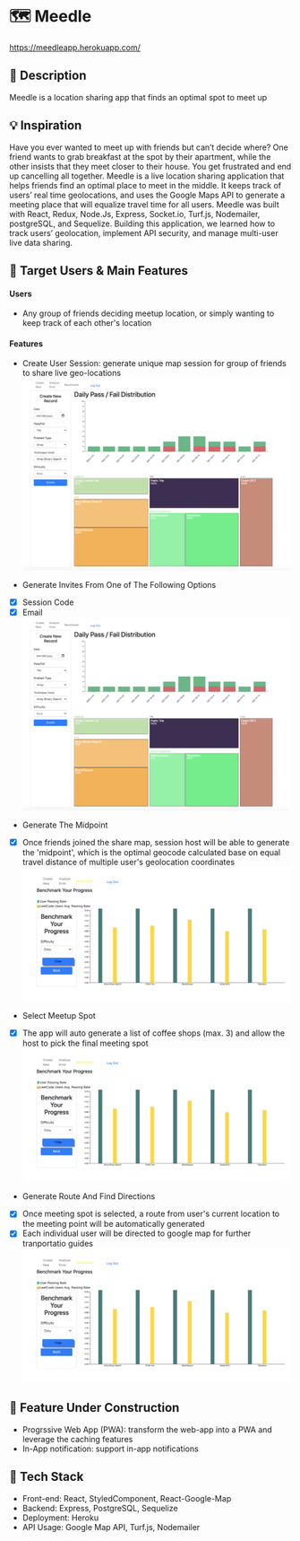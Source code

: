 # 🗺️ Meedle
https://meedleapp.herokuapp.com/

## :paperclip: Description
Meedle is a location sharing app that finds an optimal spot to meet up

## :bulb: Inspiration
Have you ever wanted to meet up with friends but can’t decide where? One friend wants to grab breakfast at the spot by their apartment, while the other insists that they meet closer to their house. You get frustrated and end up cancelling all together. 
Meedle is a live location sharing application that helps friends find an optimal place to meet in the middle. It keeps track of users’ real time geolocations, and uses the Google Maps API to generate a meeting place that will equalize travel time for all users. Meedle was built with React, Redux, Node.Js, Express, Socket.io, Turf.js, Nodemailer, postgreSQL, and Sequelize. Building this application, we learned how to track users’ geolocation, implement API security, and manage multi-user live data sharing.

## :thinking: Target Users & Main Features
#### Users
- Any group of friends deciding meetup location, or simply wanting to keep track of each other's location
#### Features
- Create User Session: generate unique map session for group of friends to share live geo-locations
![Image of Dashboard](https://github.com/karin6543/AlgoTracker/blob/master/public/dashboard.png)

- Generate Invites From One of The Following Options
- [x] Session Code
- [x] Email
![Image of Dashboard](https://github.com/karin6543/AlgoTracker/blob/master/public/dashboard.png)

- Generate The Midpoint
- [x] Once friends joined the share map, session host will be able to generate the 'midpoint', which is the optimal geocode calculated base on equal travel distance of multiple user's geolocation coordinates
![Image of Benchmark](https://github.com/karin6543/AlgoTracker/blob/master/public/benchmark.png)

- Select Meetup Spot 
- [x] The app will auto generate a list of coffee shops (max. 3) and allow the host to pick the final meeting spot
![Image of Benchmark](https://github.com/karin6543/AlgoTracker/blob/master/public/benchmark.png)

- Generate Route And Find Directions
- [x] Once meeting spot is selected, a route from user's current location to the meeting point will be automatically generated
- [x] Each individual user will be directed to google map for further tranportatio guides
![Image of Benchmark](https://github.com/karin6543/AlgoTracker/blob/master/public/benchmark.png)

## :construction: Feature Under Construction 
- Progrssive Web App (PWA): transform the web-app into a PWA and leverage the caching features
- In-App notification: support in-app notifications


## :cake: Tech Stack
- Front-end: React, StyledComponent, React-Google-Map 
- Backend: Express, PostgreSQL, Sequelize
- Deployment: Heroku
- API Usage: Google Map API, Turf.js, Nodemailer
